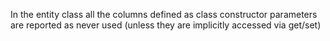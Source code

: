 In the entity class all the columns defined as class constructor parameters are reported as never used
(unless they are implicitly accessed via get/set)